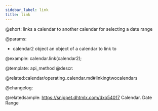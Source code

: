 ```yaml
---
sidebar_label: link
title: link
---          
```


@short: links a calendar to another calendar for selecting a date range


@params:
- calendar2 		object		an object of a calendar to link to



@example:
calendar.link(calendar2);


@template: api_method
@descr:


@related:calendar/operating_calendar.md#linkingtwocalendars


@changelog:


@relatedsample:
https://snippet.dhtmlx.com/dxo54017	Calendar. Date Range